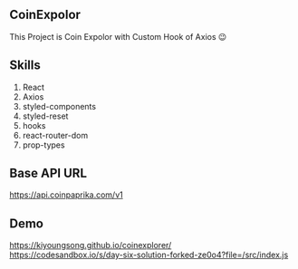 ## CoinExpolor

This Project is Coin Expolor with Custom Hook of Axios 😉


## Skills
1. React
2. Axios
3. styled-components
4. styled-reset
5. hooks
6. react-router-dom
7. prop-types

## Base API URL
https://api.coinpaprika.com/v1

## Demo
https://kiyoungsong.github.io/coinexplorer/
</br>
https://codesandbox.io/s/day-six-solution-forked-ze0o4?file=/src/index.js
